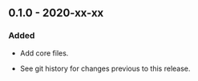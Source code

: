 ## 0.1.0 - 2020-xx-xx

### Added
- Add core files.

- See git history for changes previous to this release.
